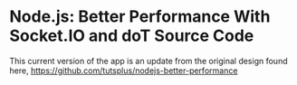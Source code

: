 # Node.js: Better Performance With Socket.IO and doT Source Code

This current version of the app is an update from the original design found here,
https://github.com/tutsplus/nodejs-better-performance
